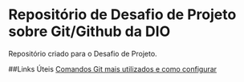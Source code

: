 # Repositório de Desafio  de Projeto sobre Git/Github da DIO
Repositório criado para o Desafio de Projeto.


##Links Úteis
[Comandos Git mais utilizados e como configurar]()
